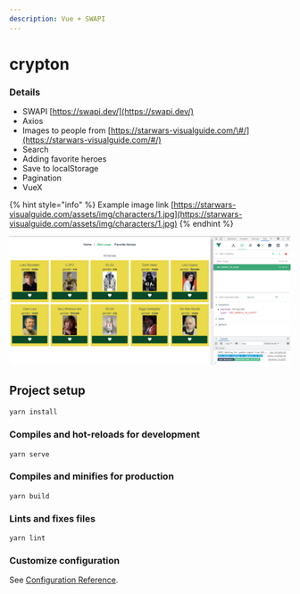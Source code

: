 ```yaml
---
description: Vue + SWAPI
---
```


# crypton

### Details

* SWAPI [https://swapi.dev/](https://swapi.dev/)
* Axios
* Images to people from [https://starwars-visualguide.com/\#/](https://starwars-visualguide.com/#/)
* Search
* Adding favorite heroes
* Save to localStorage
* Pagination
* VueX

{% hint style="info" %}
Example image link [https://starwars-visualguide.com/assets/img/characters/1.jpg](https://starwars-visualguide.com/assets/img/characters/1.jpg)
{% endhint %}



![](.gitbook/assets/screenshot_1%20%281%29.png)

## Project setup

```text
yarn install
```

### Compiles and hot-reloads for development

```text
yarn serve
```

### Compiles and minifies for production

```text
yarn build
```

### Lints and fixes files

```text
yarn lint
```

### Customize configuration

See [Configuration Reference](https://cli.vuejs.org/config/).

